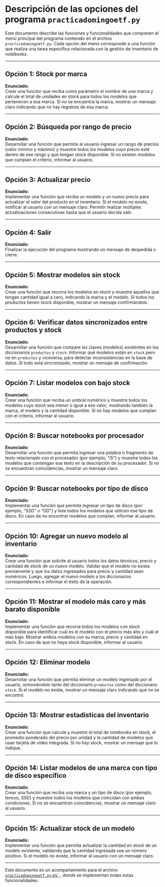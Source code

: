 # Descripción de las opciones del programa `practicadomingoetf.py`

Este documento describe las funciones y funcionalidades que componen el menú principal del programa contenido en el archivo `practicadomingoetf.py`. Cada opción del menú corresponde a una función que realiza una tarea específica relacionada con la gestión de inventario de notebooks.

---

## Opción 1: Stock por marca  
**Enunciado:**  
Crear una función que reciba como parámetro el nombre de una marca y calcule el total de unidades en stock para todos los modelos que pertenecen a esa marca. Si no se encuentra la marca, mostrar un mensaje claro indicando que no hay registros de esa marca.

---

## Opción 2: Búsqueda por rango de precio  
**Enunciado:**  
Desarrollar una función que permita al usuario ingresar un rango de precios (valor mínimo y máximo) y muestre todos los modelos cuyo precio esté dentro de ese rango y que tengan stock disponible. Si no existen modelos que cumplan el criterio, informar al usuario.

---

## Opción 3: Actualizar precio  
**Enunciado:**  
Implementar una función que reciba un modelo y un nuevo precio para actualizar el valor del producto en el inventario. Si el modelo no existe, notificar al usuario con un mensaje claro. Permitir realizar múltiples actualizaciones consecutivas hasta que el usuario decida salir.

---

## Opción 4: Salir  
**Enunciado:**  
Finalizar la ejecución del programa mostrando un mensaje de despedida o cierre.

---

## Opción 5: Mostrar modelos sin stock  
**Enunciado:**  
Crear una función que recorra los modelos en stock y muestre aquellos que tengan cantidad igual a cero, indicando la marca y el modelo. Si todos los productos tienen stock disponible, mostrar un mensaje confirmándolo.

---

## Opción 6: Verificar datos sincronizados entre productos y stock  
**Enunciado:**  
Desarrollar una función que compare las claves (modelos) existentes en los diccionarios `productos` y `stock`. Informar qué modelos están en `stock` pero no en `productos` y viceversa, para detectar inconsistencias en la base de datos. Si todo está sincronizado, mostrar un mensaje de confirmación.

---

## Opción 7: Listar modelos con bajo stock  
**Enunciado:**  
Crear una función que reciba un umbral numérico y muestre todos los modelos cuyo stock sea menor o igual a ese valor, mostrando también la marca, el modelo y la cantidad disponible. Si no hay modelos que cumplan con el criterio, informar al usuario.

---

## Opción 8: Buscar notebooks por procesador  
**Enunciado:**  
Desarrollar una función que permita ingresar una palabra o fragmento de texto relacionado con el procesador (por ejemplo, "i5") y muestre todos los modelos que contengan ese texto en la descripción de su procesador. Si no se encuentran coincidencias, mostrar un mensaje claro.

---

## Opción 9: Buscar notebooks por tipo de disco  
**Enunciado:**  
Implementar una función que permita ingresar un tipo de disco (por ejemplo, "SSD" o "DD") y liste todos los modelos que utilicen ese tipo de disco. En caso de no encontrar modelos que cumplan, informar al usuario.

---

## Opción 10: Agregar un nuevo modelo al inventario  
**Enunciado:**  
Crear una función que solicite al usuario todos los datos técnicos, precio y cantidad de stock de un nuevo modelo. Validar que el modelo no exista previamente y que los datos ingresados para precio y cantidad sean numéricos. Luego, agregar el nuevo modelo a los diccionarios correspondientes e informar el éxito de la operación.

---

## Opción 11: Mostrar el modelo más caro y más barato disponible  
**Enunciado:**  
Implementar una función que recorra todos los modelos con stock disponible para identificar cuál es el modelo con el precio más alto y cuál el más bajo. Mostrar ambos modelos con su marca, precio y cantidad en stock. En caso de que no haya stock disponible, informar al usuario.

---

## Opción 12: Eliminar modelo  
**Enunciado:**  
Desarrollar una función que permita eliminar un modelo ingresado por el usuario, removiéndolo tanto del diccionario `productos` como del diccionario `stock`. Si el modelo no existe, mostrar un mensaje claro indicando que no se encontró.

---

## Opción 13: Mostrar estadísticas del inventario  
**Enunciado:**  
Crear una función que calcule y muestre el total de notebooks en stock, el promedio ponderado del precio por unidad y la cantidad de modelos que usan tarjeta de video integrada. Si no hay stock, mostrar un mensaje que lo indique.

---

## Opción 14: Listar modelos de una marca con tipo de disco específico  
**Enunciado:**  
Crear una función que reciba una marca y un tipo de disco (por ejemplo, lenovo, SSD) y muestre todos los modelos que coincidan con ambas condiciones. Si no se encuentran coincidencias, mostrar un mensaje claro al usuario.

---

## Opción 15: Actualizar stock de un modelo  
**Enunciado:**  
Implementar una función que permita actualizar la cantidad en stock de un modelo existente, validando que la cantidad ingresada sea un número positivo. Si el modelo no existe, informar al usuario con un mensaje claro.

---

Este documento es un acompañamiento para el archivo [`practicadomingoetf.py`.py`](practicadomingoetf.py)., donde se implementan todas estas funcionalidades.

